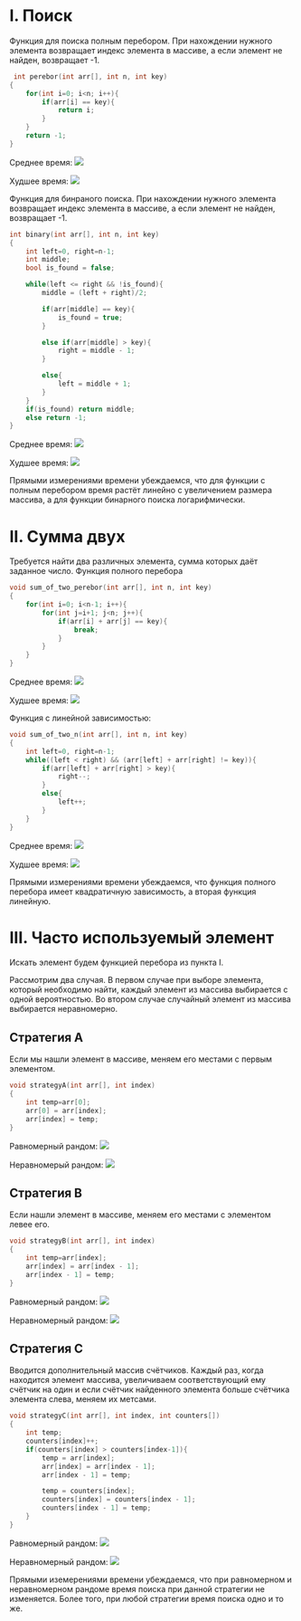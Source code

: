 # I. Поиск

Функция для поиска полным перебором. При нахождении нужного элемента возвращает индекс элемента в массиве, а если элемент не найден, возвращает -1.
```C++
 int perebor(int arr[], int n, int key)
{
    for(int i=0; i<n; i++){
        if(arr[i] == key){
            return i;
        }
    }
    return -1;
}
```

Среднее время:
![](https://github.com/Squirrrel42/Infa-term-2/blob/main/Lab1/images/%D1%81%D1%80%D0%B5%D0%B4%D0%BD%D0%B5%D0%B5%20%D0%B2%D1%80%D0%B5%D0%BC%D1%8F/%D0%BF%D0%B5%D1%80%D0%B5%D0%B1%D0%BE%D1%80.png)

Худшее время:
![](https://github.com/Squirrrel42/Infa-term-2/blob/main/Lab1/images/%D1%85%D1%83%D0%B4%D1%88%D0%B5%D0%B5%20%D0%B2%D1%80%D0%B5%D0%BC%D1%8F/%D0%BF%D0%B5%D1%80%D0%B5%D0%B1%D0%BE%D1%80.png)

Функция для бинраного поиска. При нахождении нужного элемента возвращает индекс элемента в массиве, а если элемент не найден, возвращает -1.
```C++
int binary(int arr[], int n, int key)
{
    int left=0, right=n-1;
    int middle;
    bool is_found = false;

    while(left <= right && !is_found){
        middle = (left + right)/2;

        if(arr[middle] == key){
            is_found = true;
        }

        else if(arr[middle] > key){
            right = middle - 1;
        }

        else{
            left = middle + 1;
        }
    }
    if(is_found) return middle;
    else return -1;
}
```

Среднее время:
![](https://github.com/Squirrrel42/Infa-term-2/blob/main/Lab1/images/%D1%81%D1%80%D0%B5%D0%B4%D0%BD%D0%B5%D0%B5%20%D0%B2%D1%80%D0%B5%D0%BC%D1%8F/%D0%B1%D0%B8%D0%BD%D0%B0%D1%80%D0%BD%D1%8B%D0%B9.png)

Худшее время:
![](https://github.com/Squirrrel42/Infa-term-2/blob/main/Lab1/images/%D1%85%D1%83%D0%B4%D1%88%D0%B5%D0%B5%20%D0%B2%D1%80%D0%B5%D0%BC%D1%8F/%D0%B1%D0%B8%D0%BD%D0%B0%D1%80%D0%BD%D1%8B%D0%B9%20%D0%BF%D0%BE%D0%B8%D1%81%D0%BA.png)

Прямыми измерениями времени убеждаемся, что для функции с полным перебором время растёт линейно с увеличением размера массива, а для функции бинарного поиска логарифмически.

# II. Сумма двух

Требуется найти два различных элемента, сумма которых даёт заданное число.
Функция полного перебора
```C++
void sum_of_two_perebor(int arr[], int n, int key)
{
    for(int i=0; i<n-1; i++){
        for(int j=i+1; j<n; j++){
            if(arr[i] + arr[j] == key){
                break;
            }
        }
    }
}
```

Среднее время:
![](https://github.com/Squirrrel42/Infa-term-2/blob/main/Lab1/images/%D1%81%D1%80%D0%B5%D0%B4%D0%BD%D0%B5%D0%B5%20%D0%B2%D1%80%D0%B5%D0%BC%D1%8F/%D1%81%D1%83%D0%BC%D0%BC%D0%B0%20%D0%B4%D0%B2%D1%83%D1%85%20%D0%BF%D0%B5%D1%80%D0%B5%D0%B1%D0%BE%D1%80.png)

Худшее время:
![](https://github.com/Squirrrel42/Infa-term-2/blob/main/Lab1/images/%D1%85%D1%83%D0%B4%D1%88%D0%B5%D0%B5%20%D0%B2%D1%80%D0%B5%D0%BC%D1%8F/%D1%81%D1%83%D0%BC%D0%BC%D0%B0%20%D0%B4%D0%B2%D1%83%D1%85%20%D0%BF%D0%B5%D1%80%D0%B5%D0%B1%D0%BE%D1%80.png)

Функция с линейной зависимостью:
```C++
void sum_of_two_n(int arr[], int n, int key)
{
    int left=0, right=n-1;
    while((left < right) && (arr[left] + arr[right] != key)){
        if(arr[left] + arr[right] > key){
            right--;
        }
        else{
            left++;
        }
    }
}
```

Среднее время:
![](https://github.com/Squirrrel42/Infa-term-2/blob/main/Lab1/images/%D1%81%D1%80%D0%B5%D0%B4%D0%BD%D0%B5%D0%B5%20%D0%B2%D1%80%D0%B5%D0%BC%D1%8F/%D1%81%D1%83%D0%BC%D0%BC%D0%B0%20%D0%B4%D0%B2%D1%83%D1%85%20n.png)

Худшее время:
![](https://github.com/Squirrrel42/Infa-term-2/blob/main/Lab1/images/%D1%85%D1%83%D0%B4%D1%88%D0%B5%D0%B5%20%D0%B2%D1%80%D0%B5%D0%BC%D1%8F/%D1%81%D1%83%D0%BC%D0%BC%D0%B0%20%D0%B4%D0%B2%D1%83%D1%85%20n.png)

Прямыми измерениями времени убеждаемся, что функция полного перебора имеет квадратичную зависимость, а вторая функция линейную.

# III. Часто используемый элемент

Искать элемент будем функцией перебора из пункта I.

Рассмотрим два случая.
В первом случае при выборе элемента, который необходимо найти, каждый элемент из массива выбирается с одной вероятностью.
Во втором случае случайный элемент из массива выбирается неравномерно.

## Стратегия A

Если мы нашли элемент в массиве, меняем его местами с первым элементом.

```C++
void strategyA(int arr[], int index)
{
    int temp=arr[0];
    arr[0] = arr[index];
    arr[index] = temp;
}
```

Равномерный рандом:
![](https://github.com/Squirrrel42/Infa-term-2/blob/main/Lab1/images/%D1%81%D1%82%D1%80%D0%B0%D1%82%D0%B5%D0%B3%D0%B8%D0%B8/%D1%80%D0%B0%D0%B2%D0%BD%D0%BE%D0%BC%D0%B5%D1%80%D0%BD%D0%BE/A.png)

Неравномерый рандом:
![](https://github.com/Squirrrel42/Infa-term-2/blob/main/Lab1/images/%D1%81%D1%82%D1%80%D0%B0%D1%82%D0%B5%D0%B3%D0%B8%D0%B8/%D0%BD%D0%B5%D1%80%D0%B0%D0%B2%D0%BD%D0%BE%D0%BC%D0%B5%D1%80%D0%BD%D0%BE/A.png)

## Стратегия B

Если нашли элемент в массиве, меняем его местами с элементом левее его.

```C++
void strategyB(int arr[], int index)
{
    int temp=arr[index];
    arr[index] = arr[index - 1];
    arr[index - 1] = temp;
}
```

Равномерный рандом:
![](https://github.com/Squirrrel42/Infa-term-2/blob/main/Lab1/images/%D1%81%D1%82%D1%80%D0%B0%D1%82%D0%B5%D0%B3%D0%B8%D0%B8/%D1%80%D0%B0%D0%B2%D0%BD%D0%BE%D0%BC%D0%B5%D1%80%D0%BD%D0%BE/B.png)

Неравномерный рандом:
![](https://github.com/Squirrrel42/Infa-term-2/blob/main/Lab1/images/%D1%81%D1%82%D1%80%D0%B0%D1%82%D0%B5%D0%B3%D0%B8%D0%B8/%D0%BD%D0%B5%D1%80%D0%B0%D0%B2%D0%BD%D0%BE%D0%BC%D0%B5%D1%80%D0%BD%D0%BE/B.png)

## Стратегия C

Вводится дополнительный массив счётчиков. Каждый раз, когда находится элемент массива, увеличиваем соответствующий ему счётчик на один и если счётчик найденного элемента больше счётчика элемента слева, меняем их метсами.

```C++
void strategyC(int arr[], int index, int counters[])
{
    int temp;
    counters[index]++;
    if(counters[index] > counters[index-1]){
        temp = arr[index];
        arr[index] = arr[index - 1];
        arr[index - 1] = temp;

        temp = counters[index];
        counters[index] = counters[index - 1];
        counters[index - 1] = temp;
    }
}
```

Равномерный рандом:
![](https://github.com/Squirrrel42/Infa-term-2/blob/main/Lab1/images/%D1%81%D1%82%D1%80%D0%B0%D1%82%D0%B5%D0%B3%D0%B8%D0%B8/%D1%80%D0%B0%D0%B2%D0%BD%D0%BE%D0%BC%D0%B5%D1%80%D0%BD%D0%BE/C.png)

Неравномерный рандом:
![](https://github.com/Squirrrel42/Infa-term-2/blob/main/Lab1/images/%D1%81%D1%82%D1%80%D0%B0%D1%82%D0%B5%D0%B3%D0%B8%D0%B8/%D0%BD%D0%B5%D1%80%D0%B0%D0%B2%D0%BD%D0%BE%D0%BC%D0%B5%D1%80%D0%BD%D0%BE/C.png)

Прямыми иземерениями времени убеждаемся, что при равномерном и неравномерном рандоме время поиска при данной стратегии не изменяется. Более того, при любой стратегии время поиска одно и то же.
